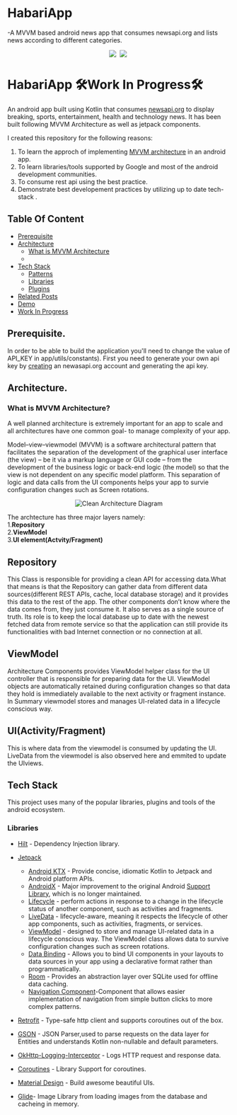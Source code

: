 # HabariApp
-A MVVM based android news app that consumes newsapi.org and lists news according to different categories.

<p align="center">
<img  src="https://img.shields.io/badge/-KOTLIN-E50914?logo=kotlin&logoColor=white&style=for-the-badge">&nbsp;
<img  src="https://img.shields.io/badge/-ANDROID-E50914?logo=android&logoColor=white&style=for-the-badge">&nbsp;
</p>

# HabariApp  🛠️Work In Progress🛠

 An android app built using Kotlin that consumes [newsapi.org]("https://newsapi.org/") to display breaking, sports, entertainment, health and technology news. It has been built following  MVVM Architecture as well as jetpack components.

 I created this repository for the following reasons:
 1. To learn the approch of implementing [MVVM architecture](https://developer.android.com/jetpack/guide?gclid=CjwKCAjwsNiIBhBdEiwAJK4khhpsQHFFQMqZe70R-gPM64r9D5lvqAtniIFZY9PvtqxNz7eDn2bTTRoCLgYQAvD_BwE&gclsrc=aw.ds) in an android app.
 2. To learn libraries/tools supported by Google and most of the android development communities.
 3. To consume rest api using the best practice.
 4. Demonstrate best developement practices by utilizing up to date tech-stack .

## Table Of Content

- [Prerequisite](#prerequisite)
- [Architecture](#architecture)
    - [What is MVVM Architecture](##why-clean-architecture)
    -     
- [Tech Stack](#techstack)
    - [Patterns](#patterns)
    - [Libraries](#libraries)
    - [Plugins](#plugins)
- [Related Posts](#related-posts)
- [Demo](#demo)
- [Work In Progress](#work-in-progress)

## Prerequisite.

In order to be able to build the application you'll need to change the value of API_KEY in app/utils/constants). First you need to generate your own api key by [creating]("https://newsapi.org/") an newasapi.org account and generating the api key.

## Architecture.

### What is MVVM Architecture?

A well planned architecture is extremely important for an app to scale and all architectures have one common goal- to manage complexity of your app.

Model–view–viewmodel (MVVM) is a software architectural pattern that facilitates the separation of the development of the graphical user interface (the view) – be it via a markup language or GUI code – from the development of the business logic or back-end logic (the model) so that the view is not dependent on any specific model platform.
This separation of logic and data calls from the UI components helps your app to survie configuration changes such as Screen rotations.
<p align="center"><img src="https://developer.android.com/topic/libraries/architecture/images/final-architecture.png" alt="Clean Architecture Diagram"></p>

The archtecture has three major layers namely: <br>
1.<b>Repository</b> <br>
2.<b>ViewModel</b><br>
3.<b>UI element(Actvity/Fragment)</b><br>

## Repository

This Class is responsible for providing a clean API for accessing data.What that means is that the Repository can gather data from different data sources(different REST APIs, cache, local database storage) and it provides this data to the rest of the app. The other components don’t know where the data comes from, they just consume it. It also serves as a single source of truth. Its role is to keep the local database up to date with the newest fetched data from remote service so that the application can still provide its functionalities with bad Internet connection or no connection at all.

## ViewModel
Architecture Components provides ViewModel helper class for the UI controller that is responsible for preparing data for the UI. ViewModel objects are automatically retained during configuration changes so that data they hold is immediately available to the next activity or fragment instance.<br>
In Summary viewmodel stores and manages UI-related data in a lifecycle conscious way.

## UI(Activity/Fragment)
This is where data from the viewmodel is consumed by updating the UI. LiveData from the viewmodel is also observed here and emmited to update the UIviews.

## Tech Stack
This project uses many of the popular libraries, plugins and tools of the android ecosystem.

### Libraries

- [Hilt](https://github.com/google/hilt) - Dependency Injection library.
- [Jetpack](https://developer.android.com/jetpack)
  -   [Android KTX](https://developer.android.com/kotlin/ktx.html) - Provide concise, idiomatic Kotlin to Jetpack and Android platform APIs.
    - [AndroidX](https://developer.android.com/jetpack/androidx) - Major improvement to the original Android [Support Library](https://developer.android.com/topic/libraries/support-library/index), which is no longer maintained.
    -   [Lifecycle](https://developer.android.com/topic/libraries/architecture/lifecycle) - perform actions in response to a change in the lifecycle status of another component, such as activities and fragments.
    - [LiveData](https://developer.android.com/topic/libraries/architecture/livedata) - lifecycle-aware, meaning it respects the lifecycle of other app components, such as activities, fragments, or services.
    -   [ViewModel](https://developer.android.com/topic/libraries/architecture/viewmodel) - designed to store and manage UI-related data in a lifecycle conscious way. The ViewModel class allows data to survive configuration changes such as screen rotations.
     - [Data Binding](https://developer.android.com/topic/libraries/data-binding/) - Allows you to bind UI components in your layouts to data sources in your app using a declarative format rather than programmatically.
    - [Room](https://developer.android.com/training/data-storage/room) - Provides an abstraction layer over SQLite used for offline data caching.
    - [Navigation Component](https://developer.android.com/guide/navigation/navigation-getting-started)-Component that allows easier implementation of navigation from simple button clicks to more complex patterns.

- [Retrofit](https://square.github.io/retrofit/) - Type-safe http client 
and supports coroutines out of the box.  
- [GSON](https://github.com/square/gson) - JSON Parser,used to parse 
requests on the data layer for Entities and understands Kotlin non-nullable 
and default parameters.
- [OkHttp-Logging-Interceptor](https://github.com/square/okhttp/blob/master/okhttp-logging-interceptor/README.md) - Logs HTTP request and response data.
- [Coroutines](https://github.com/Kotlin/kotlinx.coroutines) - Library Support for coroutines.
- [Material Design](https://material.io/develop/android/docs/getting-started/) - Build awesome beautiful UIs.
- [Glide](https://github.com/bumptech/glide)- Image Library from loading images from the database and cacheing in memory.





